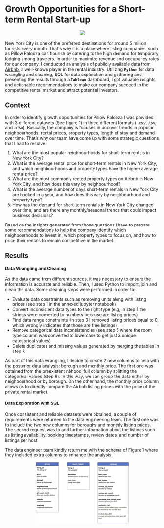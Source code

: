 # Growth Opportunities for a Short-term Rental Start-up


<p align= "center">
<img src="https://static01.nyt.com/images/2019/05/29/realestate/00skyline-south4/88ce0191bfc249b6aae1b472158cccc4-superJumbo.jpg" height="200"> 
</p>

New York City is one of the preferred destinations for around 5 million tourists every month. That's why it is a place where listing companies, such as Pillow Palooza can flourish by catering to the high demand for temporary lodging among travelers. In order to maximize revenue and occupancy rates for our company, I conducted an analysis of publicly available data from [Airbnb](https://www.airbnb.com/), a well-known player in the rental industry. Utilizing **`Python`** for data wrangling and cleaning, SQL for data exploration and gathering and, presenting the results through a **`Tableau`** dashboard, I got valuable insights and actionable recommendations to make our company succeed in the competitive rental market and attract potential investors.


## Context

In order to identify growth opportunities for Pillow Palooza I was provided with 3 different datasets (See figure 1) in three different formats ( .csv, .tsv, and .xlsx). Basically, the company is focused in uncover trends in popular neighbourhoods, rental prices, property types, length of stay and demand over time. That’s why our team have come up with some strategic questions that I had to resolve: 

1.	What are the most popular neighbourhoods for short-term rentals in New York City?
2.	What is the average rental price for short-term rentals in New York City, and which neighbourhoods and property types have the higher average rental price? 
3.	What are the most commonly rented property types on Airbnb in New York City, and how does this vary by neighbourhood? 
4.	What is the average number of days short-term rentals in New York City are booked in a year, and how does this vary by neighbourhood and property type? 
5.	How has the demand for short-term rentals in New York City changed over time, and are there any monthly/seasonal trends that could impact business decisions?

Based on the insights generated from those questions I have to prepare some recommendations to help the company identify which neighbourhoods to invest in, which property types to focus on, and how to price their rentals to remain competitive in the market.

## Results

#### Data Wrangling and Cleaning

As the data came from different sources, it was necessary to ensure the information is accurate and reliable. Then, I used Python to import, join and clean the data. Some cleaning steps were performed in order to:
-	Evaluate data constraints such as removing units along with listing prices (see step 1 in the annexed jupyter notebook)
-	Convert inconsistent data types to the right type (e.g, in step 1 the strings were converted to numbers because are listing prices)
-	Find data range constraints (In step 3 I removed listing prices equal to 0, which wrongly indicates that those are free listings) 
-	Remove categorical data inconsistencies (see step 5 where the room type column was converted to lowercase to get just 3 unique categorical values)
-	Delete duplicates and missing values generated by merging the tables in step 7. 

As part of this data wrangling, I decide to create 2 new columns to help with the posterior data analysis: borough and monthly price. The first one was obtained from the preexistent nbhood_full column by splitting the categorical values (step 8). In this way, we can group the data either by neighbourhood or by borough. On the other hand, the monthly price column allows us to directly compare the Airbnb listing prices with the price of the private rental market.

#### Data Exploration with SQL

Once consistent and reliable datasets were obtained, a couple of requirements were returned to the data engineering team. The first one was to include the two new columns for boroughs and monthly listing prices. The second request was to add further information about the listings such as listing availability, booking timestamps, review dates, and number of listings per host.

The data engineer team kindly return me with the schema of Figure 1 where they included extra columns to enhance the analysis. 

<p align= "center">
<img src="https://github.com/jorgeUnas/Growth_Opportunities_for_a_Short-term_Rental_Start-up/blob/main/ERD.jpg" height="200"> 
</p>
